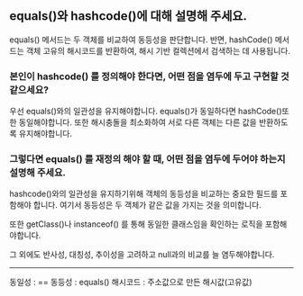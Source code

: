 ## equals()와 hashcode()에 대해 설명해 주세요.

equals() 메서드는 두 객체를 비교하여 동등성을 판단합니다. 반면, hashCode() 메서드는 객체 고유의 해시코드를 반환하여, 해시 기반 컬렉션에서 검색하는 데 사용됩니다.

### 본인이 hashcode() 를 정의해야 한다면, 어떤 점을 염두에 두고 구현할 것 같으세요?

우선 equals()와의 일관성을 유지해야합니다. equals()가 동일하다면 hashCode()또한 동일해야합니다. 또한 해시충돌을 최소화하여 서로 다른 객체는 다른 값을 반환하도록 유지해야합니다.

### 그렇다면 equals() 를 재정의 해야 할 때, 어떤 점을 염두에 두어야 하는지 설명해 주세요.

hashcode()와의 일관성을 유지하기위해 객체의 동등성을 비교하는 중요한 필드를 포함해야 합니다. 여기서 동등성은 두 객체가 같은 값을 가지는 것을 의미합니다.

또한 getClass()나 instanceof() 를 통해 동일한 클래스임을 확인하는 로직을 포함해야합니다.

그 외에도 반사성, 대칭성, 추이성을 고려하고 null과의 비교를 늘 염두해야합니다.

---

동일성 : ==
동등성 : equals()
해시코드 : 주소값으로 만든 해시값(고유값)
